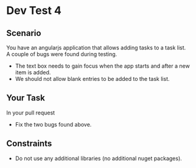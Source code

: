# Dev Test 4

## Scenario
You have an angularjs application that allows adding tasks to a task list.  
A couple of bugs were found during testing.  
* The text box needs to gain focus when the app starts and after a new item is added.
* We should not allow blank entries to be added to the task list.

## Your Task
In your pull request
* Fix the two bugs found above.

## Constraints
* Do not use any additional libraries (no additional nuget packages).
